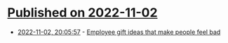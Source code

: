 # [Published on 2022-11-02](index.md)

* [2022-11-02, 20:05:57](https://news.ycombinator.com/item?id=33442195) - [Employee gift ideas that make people feel bad](https://www.tremendous.com/blog/5-employee-gift-ideas-make-people-feel-bad)
